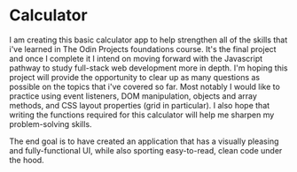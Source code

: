# Calculator

I am creating this basic calculator app to help strengthen all of the skills that i've learned in The Odin Projects foundations course. It's the final project and once I complete it I intend on moving forward with the Javascript pathway to study full-stack web development more in depth. I'm hoping this project will provide the opportunity to clear up as many questions as possible on the topics that i've covered so far. Most notably I would like to practice using event listeners, DOM manipulation, objects and array methods, and CSS layout properties (grid in particular). I also hope that writing the functions required for this calculator will help me sharpen my problem-solving skills.

The end goal is to have created an application that has a visually pleasing and fully-functional UI, while also sporting easy-to-read, clean code under the hood.